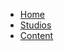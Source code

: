 -   [Home](/ "XR Studios")
-   [Studios](docs/studios/hollywood/studioInfo.md "Studio Information")
-   [Content](docs/content/guide.md "XR Studios Content Integration")
<!-- -   **Links**
-   [![Code](assets/img/code.svg)Demo Sandbox](https://codesandbox.io/s/xv36w4695o)
-   [![Github](assets/img/github.svg)Github](https://github.com/jhildenbiddle/docsify-themeable)
-   [![NPM](assets/img/npm.svg)NPM](https://www.npmjs.com/package/docsify-themeable)
-   [![Twitter](assets/img/twitter.svg)@jhildenbiddle](http://twitter.com/jhildenbiddle) -->
